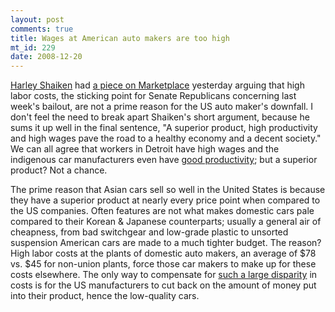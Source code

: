 ```yaml
--- 
layout: post
comments: true
title: Wages at American auto makers are too high
mt_id: 229
date: 2008-12-20
---
```

[Harley Shaiken](http://geography.berkeley.edu/PeopleHistory/faculty/H_Shaiken.html) had [a piece on Marketplace](http://marketplace.publicradio.org/display/web/2008/12/18/pm_shaiken_commentary/) yesterday arguing that high labor costs, the sticking point for Senate Republicans concerning last week's bailout, are not a prime reason for the US auto maker's downfall.  I don't feel the need to break apart Shaiken's short argument, because he sums it up well in the final sentence, "A superior product, high productivity and high wages pave the road to a healthy economy and a decent society."  We can all agree that workers in Detroit have high wages and the indigenous car manufacturers even have [good productivity](http://www.mlive.com/business/index.ssf/2008/06/harbour_report_detroit_3_erasi.html); but a superior product?  Not a chance.

The prime reason that Asian cars sell so well in the United States is because they have a superior product at nearly every price point when compared to the US companies.  Often features are not what makes domestic cars pale compared to their Korean & Japanese counterparts; usually a general air of cheapness, from bad switchgear and low-grade plastic to unsorted suspension American cars are made to a much tighter budget.  The reason?  High labor costs at the plants of domestic auto makers, an average of $78 vs. $45 for non-union plants, force those car makers to make up for these costs elsewhere.  The only way to compensate for [such a large disparity](http://money.cnn.com/news/newsfeeds/articles/djf500/200812191552DOWJONESDJONLINE000977_FORTUNE5.htm) in costs is for the US manufacturers to cut back on the amount of money put into their product, hence the low-quality cars.

